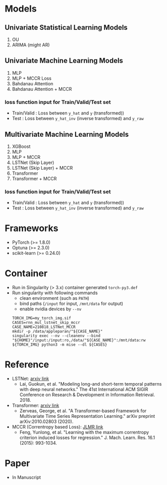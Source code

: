 # Models

## Univariate Statistical Learning Models

1. OU
2. ARIMA (might AR)

## Univariate Machine Learning Models

1. MLP
2. MLP + MCCR Loss
3. Bahdanau Attention
4. Bahdanau Attention + MCCR

### loss function input for Train/Valid/Test set
* Train/Valid : Loss between `y_hat` and `y` (transformed))
* Test : Loss between `y_hat_inv` (inverse transformed) and `y_raw`

## Multivariate Machine Learning Models

1. XGBoost
2. MLP
3. MLP + MCCR
4. LSTNet (Skip Layer)
5. LSTNet (Skip Layer) + MCCR
6. Transformer
7. Transformer + MCCR

### loss function input for Train/Valid/Test set
* Train/Valid : Loss between `y_hat` and `y` (transformed))
* Test : Loss between `y_hat_inv` (inverse transformed) and `y_raw`

# Frameworks
* PyTorch (>= 1.8.0)
* Optuna (>= 2.3.0)
* scikit-learn (>= 0.24.0)

# Container
* Run in Singularity (> 3.x) container generated `torch-py3.def`
* Run singularity with following commands
    - clean environment (such as `PATH`)
    - bind paths (`/input` for input, `/mnt/data` for output)
    - enable nvidia devices by `--nv`
    ```
    TORCH_IMG=my_torch_img.sif
    CASES=rnn_mul_lstnet_skip_mccr
    CASE_NAME=210818_LSTNet_MCCR
    mkdir -p /data/appleparan/"${CASE_NAME}"
    singularity exec --nv --cleanenv --bind "${HOME}"/input:/input:ro,/data/"${CASE_NAME}":/mnt/data:rw ${TORCH_IMG} python3 -m mise --dl ${CASES}
    ```

# Reference
* LSTNet: [arxiv link](https://arxiv.org/abs/1703.07015)
    - Lai, Guokun, et al. "Modeling long-and short-term temporal patterns with deep neural networks." The 41st International ACM SIGIR Conference on Research & Development in Information Retrieval. 2018.
* Transformer: [arxiv link](https://arxiv.org/abs/2010.02803)
    - Zerveas, George, et al. "A Transformer-based Framework for Multivariate Time Series Representation Learning." arXiv preprint arXiv:2010.02803 (2020).
* MCCR (Correntropy based Loss): [JLMR link](https://www.jmlr.org/papers/volume16/feng15a/feng15a.pdf)
    - Feng, Yunlong, et al. "Learning with the maximum correntropy criterion induced losses for regression." J. Mach. Learn. Res. 16.1 (2015): 993-1034.

# Paper
* In Manuscript

